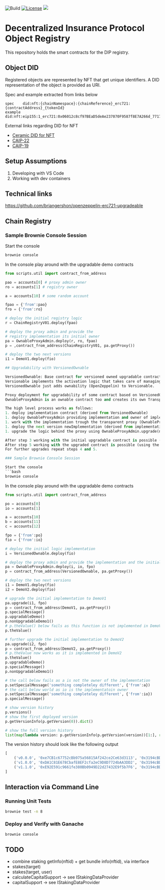 ![Build](https://github.com/etherisc/depeg-contracts/actions/workflows/build.yml/badge.svg)
[![License](https://img.shields.io/badge/License-Apache_2.0-blue.svg)](https://opensource.org/licenses/Apache-2.0)
[![](https://dcbadge.vercel.app/api/server/cVsgakVG4R?style=flat)](https://discord.gg/Qb6ZjgE8)

# Decentralized Insurance Protocol Object Registry

This repository holds the smart contracts for the DIP registry.

## Object DID

Registered objects are represented by NFT that get unique identifiers.
A DID representation of the object is provided as URI.

Spec and example extracted from links below
```
spec    did:nft:{chainNamespace}:{chainReference}_erc721:{contractAddress}_{tokenId}
example did:nft:eip155:1_erc721:0x06012c8cf97BEaD5deAe237070F9587f8E7A266d_771769
```

External links regarding DID for NFT
* [Ceramic DID for NFT](https://github.com/ceramicnetwork/nft-did-resolver)
* [CAIP-22](https://github.com/ChainAgnostic/CAIPs/blob/master/CAIPs/caip-22.md)
* [CAIP-19](https://github.com/ChainAgnostic/namespaces/blob/main/eip155/caip19.md)

## Setup Assumptions

1. Developing with VS Code
2. Working with dev containers

## Technical links

https://github.com/briangershon/openzeppelin-erc721-upgradeable


## Chain Registry

### Sample Brownie Console Session

Start the console
```bash
brownie console
```

In the console play around with the upgradable demo contracts
```python
from scripts.util import contract_from_address

pao = accounts[0] # proxy admin owner
ro = accounts[1] # registry owner

a = accounts[10] # some random account

fpao = {'from':pao}
fro = {'from':ro}

# deploy the initial registry logic
r = ChainRegistryV01.deploy(fpao)

# deploy the proxy admin and provide the 
# registry implementation its initial owner
pa = OwnableProxyAdmin.deploy(r, ro, fpao)
p = ,contract_from_address(ChainRegistryV01, pa.getProxy())

# deploy the two next versions
i1 = DemoV1.deploy(fio)

## Upgradability with VersionedOwnable

VersionedOwnable: Base contract for versioned owned upgradable contracts. 
Versionable implements the activation logic that takes care of managing the version history
VersionedOwnable just adds ownability (OpenZeppelin) to Versionable.

Proxy deployment for upgradability of some contract based on VersionedOwnable is taken care of by OwnableProxyAdmin.
OwnableProxyAdmin is an ownable contract too and creates its own TransparentUpgradeableProxy (OpenZeppelin) contract inside.

The high level process works as follows:
1. deploy implementation contract (derived from VersionedOwnable)
1. deploy OwnableProxyAdmin providing implementation and owner of implementation as constructor arguments
1. work with the implementation trough the transparent proxy (OwnableProxyAdmin.getProxy)
1. deploy the next version newImplementation (derived from implementation)
1. upgrade the logic behind the proxy using OwnableProxyAdmin.upgrade(newImplementation)

After step 3 working with the initial upgradable contract is possible (using the proxy).
After step 5 working with the upgraded contract is possible (using the identical proxy as in step 3).
For further upgrades repeat steps 4 and 5.

### Sample Brownie Console Session

Start the console
```bash
brownie console
```

In the console play around with the upgradable demo contracts
```python
from scripts.util import contract_from_address

po = accounts[0]
io = accounts[1]

a = accounts[10]
b = accounts[11]
c = accounts[12]

fpo = {'from':po}
fio = {'from':io}

# deploy the initial logic implementation
i = VersionedOwnable.deploy(fio)

# deploy the proxy admin and provide the implementation and the initial owner for the implementation
pa = OwnableProxyAdmin.deploy(i, io, fpo)
p = contract_from_address(VersionedOwnable, pa.getProxy())

# deploy the two next versions
i1 = DemoV1.deploy(fio)
i2 = DemoV2.deploy(fio)

# upgrade the initial implementation to DemoV1
pa.upgrade(i1, fpo)
p = contract_from_address(DemoV1, pa.getProxy())
p.specialMessage()
p.upgradableDemo()
p.nonUpgradableDemo1()
# p.theValue() below fails as this function is not implemented in DemoV1
p.theValue()

# further upgrade the initial implementation to DemoV2
pa.upgrade(i2, fpo)
p = contract_from_address(DemoV2, pa.getProxy())
# p.theValue now works as it is implemented in DemoV2
p.theValue()
p.upgradableDemo()
p.specialMessage()
p.nonUpgradableDemo1()

# the call below fails as a is not the owner of the implementation
p.setSpecialMessage('something completeley different', {'from':a})
# the call below world as io is the implementatoin owner
p.setSpecialMessage('something completeley different', {'from':io})
p.specialMessage()

# show version history
p.versions()
# show the first deployed version
p.getVersionInfo(p.getVersion(0)).dict()

# show the full version history
list(map(lambda version: p.getVersionInfo(p.getVersion(version))[1:], range(p.versions())))
```

The version history should look like the following output
```python
[
    ('v0.0.0', '0xe7CB1c67752cBb975a56815Af242ce2Ce63d3113', '0x3194cBDC3dbcd3E11a07892e7bA5c3394048Cc87', 2, 1675978743), 
    ('v1.0.0', '0xDA1C81E678CbafE8EF2cfa2eC9D8D7724bAA3DD2', '0x3194cBDC3dbcd3E11a07892e7bA5c3394048Cc87', 5, 1675978752), 
    ('v1.1.0', '0xE92E591c9661fe380Bb0949D22d27432E9f5b7F6', '0x3194cBDC3dbcd3E11a07892e7bA5c3394048Cc87', 6, 1675978780)
]
```

## Interaction via Command Line

### Running Unit Tests

```bash
brownie test -n 8
```

### Deploy and Verify with Ganache

```bash
brownie console
```

## TODO

* combine staking getInfo(nftid) + get bundle info(nftid), via interface
* stakes(target)
* stakes(target, user)
* calculateCapitalSupport -> see IStakingDataProvider
* capitalSupport -> see IStakingDataProvider